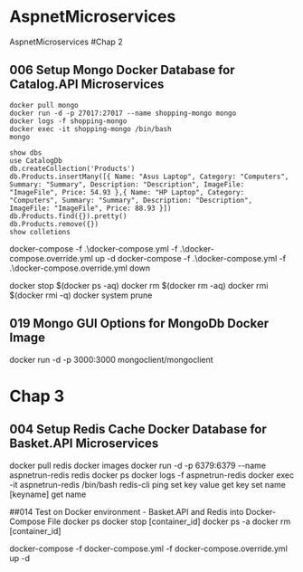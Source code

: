 # AspnetMicroservices
AspnetMicroservices
#Chap 2
## 006 Setup Mongo Docker Database for Catalog.API Microservices
	docker pull mongo
	docker run -d -p 27017:27017 --name shopping-mongo mongo
	docker logs -f shopping-mongo
	docker exec -it shopping-mongo /bin/bash
	mongo
	
	show dbs
	use CatalogDb
	db.createCollection('Products')
	db.Products.insertMany([{ Name: "Asus Laptop", Category: "Computers", Summary: "Summary", Description: "Description", ImageFile: "ImageFile", Price: 54.93 },{ Name: "HP Laptop", Category: "Computers", Summary: "Summary", Description: "Description", ImageFile: "ImageFile", Price: 88.93 }])
	db.Products.find({}).pretty()
	db.Products.remove({})
	show colletions
	
	
docker-compose -f .\docker-compose.yml -f .\docker-compose.override.yml up -d
docker-compose -f .\docker-compose.yml -f .\docker-compose.override.yml down

docker stop $(docker ps -aq)
docker rm $(docker rm -aq)
docker rmi $(docker rmi -q)
docker system prune

## 019 Mongo GUI Options for MongoDb Docker Image
docker run -d -p 3000:3000 mongoclient/mongoclient
# Chap 3
## 004 Setup Redis Cache Docker Database for Basket.API Microservices
docker pull redis
docker images
docker run -d -p 6379:6379 --name aspnetrun-redis redis
docker ps
docker logs -f aspnetrun-redis
docker exec -it aspnetrun-redis /bin/bash
redis-cli
ping
set key value
get key
set name [keyname]
get name

##014 Test on Docker environment - Basket.API and Redis into Docker-Compose File
docker ps
docker stop [container_id]
docker ps -a
docker rm [container_id]

docker-compose -f docker-compose.yml -f docker-compose.override.yml up -d